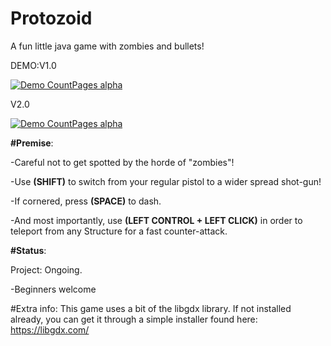 # Protozoid

A fun little java game with zombies and bullets!

DEMO:V1.0


[![Demo CountPages alpha](https://j.gifs.com/GvPYm8.gif)](https://www.youtube.com/watch?v=ek1j272iAmc)





V2.0

[![Demo CountPages alpha](https://j.gifs.com/K1K6zY.gif)](https://www.youtube.com/watch?v=xK1EudHvVPg&ab_channel=kamtoastrid)

**#Premise**:

-Careful not to get spotted by the horde of "zombies"!

-Use **(SHIFT)** to switch from your regular pistol to a wider spread shot-gun!

-If cornered, press **(SPACE)** to dash.

-And most importantly, use **(LEFT CONTROL + LEFT CLICK)** in order to teleport from any Structure for a fast counter-attack.

**#Status**:

Project: Ongoing.

 -Beginners welcome
 
#Extra info:
This game uses a bit of the libgdx library.
If not installed already, you can get it through a simple installer found here:
https://libgdx.com/


